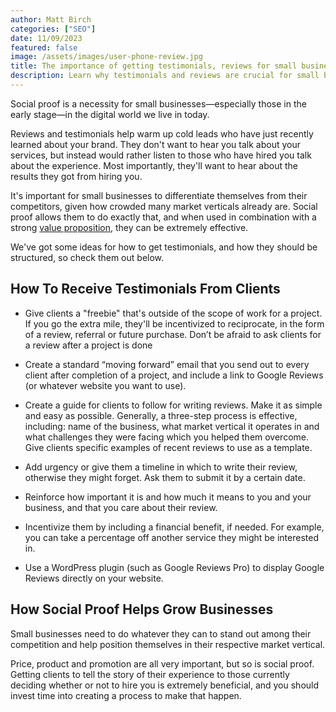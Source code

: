 ```yaml
---
author: Matt Birch
categories: ["SEO"]
date: 11/09/2023
featured: false
image: /assets/images/user-phone-review.jpg
title: The importance of getting testimonials, reviews for small businesses
description: Learn why testimonials and reviews are crucial for small businesses, helping to build trust, boost credibility, and attract new customers by showcasing positive experiences from satisfied clients.
---
```


Social proof is a necessity for small businesses—especially those in the early stage—in the digital world we live in today.

Reviews and testimonials help warm up cold leads who have just recently learned about your brand. They don't want to hear you talk about your services, but instead would rather listen to those who have hired you talk about the experience. Most importantly, they'll want to hear about the results they got from hiring you.

It's important for small businesses to differentiate themselves from their competitors, given how crowded many market verticals already are. Social proof allows them to do exactly that, and when used in combination with a strong [value proposition](https://www.investopedia.com/terms/v/valueproposition.asp), they can be extremely effective.

We've got some ideas for how to get testimonials, and how they should be structured, so check them out below.

## How To Receive Testimonials From Clients

- Give clients a "freebie" that's outside of the scope of work for a project. If you go the extra mile, they'll be incentivized to reciprocate, in the form of a review, referral or future purchase. Don’t be afraid to ask clients for a review after a project is done

- Create a standard “moving forward” email that you send out to every client after completion of a project, and include a link to Google Reviews (or whatever website you want to use).

- Create a guide for clients to follow for writing reviews. Make it as simple and easy as possible. Generally, a three-step process is effective, including: name of the business, what market vertical it operates in and what challenges they were facing which you helped them overcome. Give clients specific examples of recent reviews to use as a template.

- Add urgency or give them a timeline in which to write their review, otherwise they might forget. Ask them to submit it by a certain date.

- Reinforce how important it is and how much it means to you and your business, and that you care about their review.

- Incentivize them by including a financial benefit, if needed. For example, you can take a percentage off another service they might be interested in.

- Use a WordPress plugin (such as Google Reviews Pro) to display Google Reviews directly on your website.

## How Social Proof Helps Grow Businesses

Small businesses need to do whatever they can to stand out among their competition and help position themselves in their respective market vertical.

Price, product and promotion are all very important, but so is social proof. Getting clients to tell the story of their experience to those currently deciding whether or not to hire you is extremely beneficial, and you should invest time into creating a process to make that happen.

